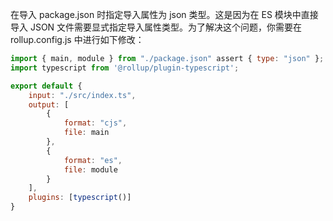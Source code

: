 在导入 package.json 时指定导入属性为 json 类型。这是因为在 ES 模块中直接导入 JSON 文件需要显式指定导入属性类型。为了解决这个问题，你需要在 rollup.config.js 中进行如下修改：

```js
import { main, module } from "./package.json" assert { type: "json" };
import typescript from '@rollup/plugin-typescript';

export default {
    input: "./src/index.ts",
    output: [
        {
            format: "cjs",
            file: main
        },
        {
            format: "es",
            file: module
        }
    ],
    plugins: [typescript()]
}

```
